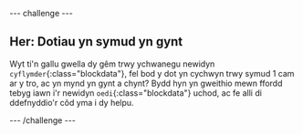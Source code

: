 --- challenge ---
## Her: Dotiau yn symud yn gynt 
Wyt ti'n gallu gwella dy gêm trwy ychwanegu newidyn `cyflymder`{:class="blockdata"}, fel bod y dot yn cychwyn trwy symud 1 cam ar y tro, ac yn mynd yn gynt a chynt? Bydd hyn yn gweithio mewn ffordd tebyg iawn i'r newidyn `oedi`{:class="blockdata"} uchod, ac fe alli di ddefnyddio'r côd yma i dy helpu.




--- /challenge ---
